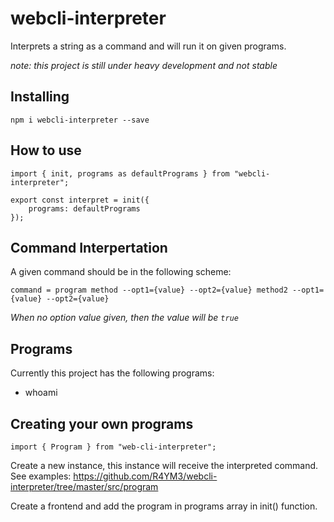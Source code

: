 # webcli-interpreter

Interprets a string as a command and will run it on given programs.

_note: this project is still under heavy development and not stable_


## Installing

```npm i webcli-interpreter --save```

## How to use

```
import { init, programs as defaultPrograms } from "webcli-interpreter";

export const interpret = init({
    programs: defaultPrograms
});

```

## Command Interpertation
A given command should be in the following scheme:

```command = program method --opt1={value} --opt2={value} method2 --opt1={value} --opt2={value}```

_When no option value given, then the value will be `true`_

## Programs
Currently this project has the following programs:

- whoami

## Creating your own programs
`import { Program } from "web-cli-interpreter";`

Create a new instance, this instance will receive the interpreted command.
See examples: https://github.com/R4YM3/webcli-interpreter/tree/master/src/program

Create a frontend and add the program in programs array in init() function.
